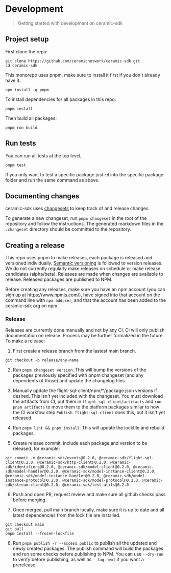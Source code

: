 # Development

> Getting started with development on ceramic-sdk

## Project setup

First clone the repo:

```
git clone https://github.com/ceramicnetwork/ceramic-sdk.git
cd ceramic-sdk
```

This monorepo uses pnpm, make sure to install it first if you don't already have it.

```
npm install -g pnpm
```

To install dependencies for all packages in this repo:

```
pnpm install
```

Then build all packages:

```
pnpm run build
```

## Run tests

You can run all tests at the top level,

```
pnpm test
```

If you only want to test a specific package just `cd` into the specific package folder and run the same command as above.

## Documenting changes

ceramic-sdk uses [changesets](https://github.com/changesets/changesets) to keep track of and release changes.

To generate a new changeset, run `pnpm changeset` in the root of the repository and follow the instructions.
The generated markdown files in the `.changeset` directory should be committed to the repository.

## Creating a release

This repo uses pnpm to make releases, each package is released and versioned individually. [Semantic versioning](https://semver.org/) is followed to version releases. We do not currently regularly make releases on schedule or make release candidates (alpha/beta). Releases are made when changes are available to release. Released packages are published to NPM.

Before creating any releases, make sure you have an npm account (you can sign up at https://www.npmjs.com/), have signed into that account on the command line with `npm adduser`, and that the account has been added to the ceramic-sdk org on npm.

### Release

Releases are currently done manually and not by any CI. CI will only publish documentation on release. Process may be further formalized in the future. To make a release:

1. First create a release branch from the lastest main branch.

```
git checkout -b release/any-name
```

2. Run `pnpm changeset version`. This will bump the versions of the packages previously specified with pnpm changeset (and any dependents of those) and update the changelog files.

3. Manually update the flight-sql-client/npm/*/package.json versions if desired. This isn't yet included with the changeset. You must download the artifacts from CI, put them in `flight-sql-client/artifacts` and `run pnpm artifacts` to move them to the platform packages similar to how the CI workfow step `Publish flight-sql-client` does this, but it isn't yet released.

4. Run `pnpm lint && pnpm install`. This will update the lockfile and rebuild packages.

5. Create release commit, include each package and version to be released, for example:

```
git commit -m @ceramic-sdk/events@0.2.0, @ceramic-sdk/flight-sql-client@0.2.0, @ceramic-sdk/http-client@0.2.0, @ceramic-sdk/identifiers@0.2.0, @ceramic-sdk/model-client@0.2.0, @ceramic-sdk/model-handler@0.2.0, @ceramic-sdk/model-instance-client@0.2.0, @ceramic-sdk/model-instance-handler@0.2.0, @ceramic-sdk/model-instance-protocol@0.2.0, @ceramic-sdk/model-protocol@0.2.0, @ceramic-sdk/stream-client@0.2.0, @ceramic-sdk/test-utils@0.2.0
```

6. Push and open PR, request review and make sure all github checks pass before merging.

7. Once merged, pull main branch locally, make sure it is up to date and all latest dependencies from the lock file are installed.

```
git checkout main
git pull
pnpm install --frozen-lockfile
```

8. Run `pnpm publish -r --access public` to publish all the updated and newly created packages. The publish command will build the packages and run some checks before publishing to NPM. You can use `--dry-run` to verify before publishing, as well as `--tag next` if you want a prerelease.